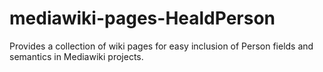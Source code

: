 # mediawiki-pages-HealdPerson
Provides a collection of wiki pages for easy inclusion of Person fields and semantics in Mediawiki projects.
